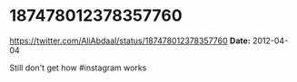 # 187478012378357760
https://twitter.com/AliAbdaal/status/187478012378357760
**Date:** 2012-04-04

Still don't get how #instagram works
